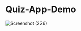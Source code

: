 # Quiz-App-Demo

![Screenshot (226)](https://user-images.githubusercontent.com/92887905/209239656-30c1703d-12ee-4a7a-8e18-7fa866974ff5.png)
